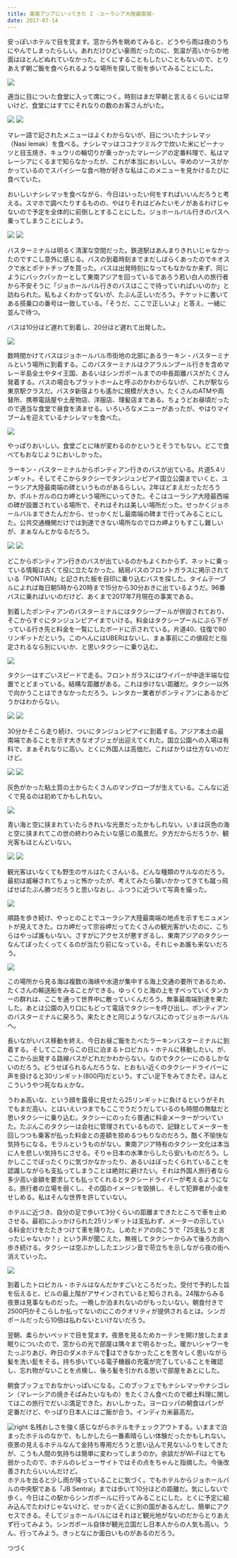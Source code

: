 ```yaml
---
title: 東南アジアにいってきた 2 -ユーラシア大陸最南端-
date: 2017-07-14
---
```


安っぽいホテルで目を覚ます。窓から外を眺めてみると、どうやら雨は夜のうちにやんでしまったらしい。あれだけひどい豪雨だったのに、気温が高いからか地面はほとんどぬれていなかった。とくにすることもしたいこともないので、とりあえず朝ご飯を食べられるような場所を探して街を歩いてみることにした。

![](https://photos.xar.sh/36067445836_37cd036aea_h.jpg)

適当に目についた食堂に入って席につく。時刻はまだ早朝と言えるくらいには早いけど、食堂にはすでにそれなりの数のお客さんがいた。

![](https://photos.xar.sh/36067441666_a34063ea60_h.jpg)
![](https://photos.xar.sh/36067444306_619539455b_h.jpg)

マレー語で記されたメニューはよくわからないが、目についたナシレマッ（Nasi lemak）を食べる。ナシレマッはココナツミルクで炊いた米にピーナッツと目玉焼き、キュウリの輪切りが乗っかったマレーシアの定番料理で、私はマレーシアにくるまで知らなかったが、これが本当においしい。辛めのソースがかかっているのでスパイシーな食べ物が好きな私はこのメニューを見かけるたびに食べていた。

おいしいナシレマッを食べながら、今日はいったい何をすればいいんだろうと考える。スマホで調べたりするものの、やはりそれほどみたいモノがあるわけじゃないので予定を全体的に前倒しとすることにした。ジョホールバル行きのバスへ乗ってしまうことにしよう。

![](https://photos.xar.sh/36067454386_a665c5a213_h.jpg)
![](https://photos.xar.sh/35718480420_567cf05a3d_h.jpg)

バスターミナルは明るく清潔な空間だった。鉄道駅はあんまりきれいじゃなかったのですこし意外に感じる。バスの到着時刻までまだしばらくあったのでキオスクで水とポテトチップを買った。バスは出発時刻になってもなかなか来ず、同じようにバックパッカーとして東南アジアを回っているであろう若い白人の旅行者から不安そうに「ジョホールバル行きのバスはここで待っていればいいのか」と訪ねられた。私もよくわかってないが、たぶん正しいだろう。チケットに書いてある搭乗口の番号は一致している。「そうだ、ここで正しいよ」と答え、一緒に並んで待つ。

バスは10分ほど遅れて到着し、20分ほど遅れて出発した。

![](https://photos.xar.sh/36067460746_9f70d8c36a_h.jpg)

数時間かけてバスはジョホールバル市街地の北部にあるラーキン・バスターミナルという場所に到着する。このバスターミナルはクアラルンプール行きを含めマレー半島全土やタイ王国、あるいはシンガポールまでの中長距離バスがたくさん発着する。バスの場合もプラットホームと呼ぶのかわからないが、これが駅なら東京駅クラスだ。バスタ新宿よりも遙かに規模が大きい。たくさんのATMや両替所、携帯電話屋や土産物店、洋服店、理髪店まである。ちょうどお昼頃だったので適当な食堂で昼食を済ませる。いろいろなメニューがあったが、やはりマイブームを迎えているナシレマッを食べた。

![](https://photos.xar.sh/35269038014_b6fdcfa34c_h.jpg)

やっぱりおいしい。食堂ごとに味が変わるのかというとそうでもない。どこで食べてもおなじようにおいしかった。

ラーキン・バスターミナルからポンティアン行きのバスが出ている。片道5.4リンギット。そしてそこからタクシーでタンジュンピアイ国立公園までいくと、ユーラシア大陸最南端の碑というものがあるらしい。2年ほどまえだっただろうか、ポルトガルのロカ岬という場所にいってきた。そこはユーラシア大陸最西端の碑が設置されている場所で、それはそれは美しい場所だった。せっかくジョホールバルまできたんだから、せっかくだし最南端の碑まで行ってみることにした。公共交通機関だけでは到達できない場所なのでロカ岬よりもすこし難しいが、まぁなんとかなるだろう。

![](https://photos.xar.sh/35269039354_90a4a355e7_h.jpg)
![](https://photos.xar.sh/35269035924_59298d703e_h.jpg)

どこからポンティアン行きのバスが出ているのかもよくわからず、ネットに乗っている情報は古くて役に立たなかった。結局バスのフロントガラスに掲示されている「PONTIAN」と記された板を目印に乗り込むバスを探した。タイムテーブルによれば毎日朝5時から20時まで15分から30分おきに出ているようだ。96番バスに乗ればいいのだけど、あくまで2017年7月現在の事実である。

到着したポンティアンのバスターミナルにはタクシープールが併設されており、そこからすぐにタンジュンピアイまでいける。料金はタクシープールにぶら下がっている行き先と料金を一覧にしたボードに示されている。片道40、往復で80リンギットだという。このへんにはUBERはないし、まぁ事前にこの値段だと指定されるなら別にいいか、と思いタクシーに乗り込む。

![](https://photos.xar.sh/35940323682_188b7ea8a7_h.jpg)

タクシーはすごいスピードで走る。フロントガラスにはワイパーが中途半端な位置でとどまっている。結構な距離がある。これは歩けない距離だ。タクシー以外で向かうことはできなかっただろう。レンタカー業者がポンティアンにあるかどうかはわからない。

![](https://photos.xar.sh/35269043514_62ea0d09c4_h.jpg)
![](https://photos.xar.sh/35269044174_c490bd4af0_h.jpg)

30分かそこら走り続け、ついにタンジュンピアイに到着する。アジア本土の最南端であることを示す大きなオブジェが出迎えてくれた。国立公園への入場は有料で、まぁそれなりに高い。とくに外国人は高価だ。こればかりは仕方ないのだけど。

![](https://photos.xar.sh/36067470206_5e764e651f_h.jpg)
![](https://photos.xar.sh/35718569460_e7761281d6_h.jpg)

灰色がかった粘土質の土からたくさんのマングローブが生えている。こんなに近くで見るのは初めてかもしれない。

![](https://photos.xar.sh/36067472326_e6b5bdca98_h.jpg)

青い海と空に挟まれていたらきれいな光景だったかもしれない。いまは灰色の海と空に挟まれてこの世の終わりみたいな感じの風景だ。夕方だからだろうか、観光客もほとんどいない。

![](https://photos.xar.sh/35269068774_e4f2041e56_h.jpg)
![](https://photos.xar.sh/35269088184_f82822c50c_h.jpg)

観光客はいなくても野生のサルはたくさんいる。どんな種類のサルなのだろう。最初は威嚇されてちょっと怖かったが、考えてみたら襲いかかってきても蹴っ飛ばせばたぶん勝つだろうと思いなおし、ふつうに近づいて写真を撮った。

![](https://photos.xar.sh/35718577270_4560566bc6_h.jpg)

順路を歩き続け、やっとのことでユーラシア大陸最南端の地点を示すモニュメントが見えてきた。ロカ岬だって宗谷岬だってたくさんの観光客がいたのに、こちらはやっぱ誰もいない。さすがにアクセスが悪すぎるし、東南アジアのタクシーなんてぼったくってくるのが当たり前になっている。それじゃあ誰も来ないだろう。

![](https://photos.xar.sh/35718580630_9f86e8c341_h.jpg)

この場所から見る海は複数の海峡や水道が集中する海上交通の要所であるため、たくさんの輸送船をみることができる。ゆっくりと海の上をすべっていくタンカーの群れは、ここを通って世界中に散っていくんだろう。無事最南端到達を果たした。あとは公園の入り口にもどって電話でタクシーを呼び出し、ポンティアンのバスターミナルに戻ろう。来たときと同じようなバスにのってジョホールバルへ。

長いながいバス移動を終え、今日お昼ご飯をたべたラーキンバスターミナルに到着する。そしてここからこの日に泊まるトロピカル・ホテルに移動したい。が、ここから出発する路線バスがどれだかわからない。なのでタクシーにのるしかないのだろう。どうせぼられるんだろうな、とおもい近くのタクシードライバーに声を掛けると30リンギット(800円)だという。すごい足下をみてきたぞ。ほんとこういうやつ死なねぇかな。

うわぁ高いな、という顔を露骨に見せたら25リンギットに負けるというがそれでもまだ高い。とはいえいつまでもここでうだうだしているのも時間の無駄だと思いタクシーに乗り込む。タクシーにのったら普通に料金メーターがついていた。たぶんこのタクシーは会社に管理されているもので、記録としてメーターを回しつつも乗客が払った料金との差額を掠めるつもりなのだろう。酷く不愉快な気持ちになる。モラルというものがない。東南アジア特有のタクシー文化は本当に人を悲しい気持ちにさせる。そりゃ日本の水準からしたら安いものだろう。しかしここでぼったくりに気づかなかったり、あるいはぼったくられていることを認識しながらも支払ってしまうことは絶対に避けたい。それは外国人旅行者なら多少高い金額を要求しても払ってくれるとタクシードライバーが考えるようになる。旅行者の立場を弱くし、その国のイメージを毀損し、そして犯罪者が小金をせしめる。私はそんな世界を許していない。

ホテルに近づき、自分の足で歩いて3分くらいの距離まできたところで車を止めさせる。最初にふっかけられた25リンギットは支払わず、メーターの示している料金だけをたたきつけて車を降りた。しめたドアの向こうで「25支払うと言ったじゃないか！」という声が聞こえた。無視してタクシーからみて後ろ方向へ歩き続ける。タクシーは空ぶかししたエンジン音で苛立ちを示しながら夜の街へ消えていった。

![](https://photos.xar.sh/35975824631_a83e90f3c2_h.jpg)

到着したトロピカル・ホテルはなんだかすごいところだった。受付で予約した旨を伝えると、ビルの最上階がアサインされていると知らされる。24階からみる夜景は見事なものだった。一晩しか泊まれないのがもったいない。朝食付きで2500円かそこらしか払ってないのにこのクオリティが提供されるとは。シンガポールだったら10倍は払わないといけないだろう。

翌朝、柔らかいベッドで目を覚ます。夜景を見るためカーテンを開け放したまま眠りについたので、窓からの光で部屋は隅々まで明るかった。暖かいシャワーをたっぷりあび、昨日のダメホテルではできなかったことを苦々しく思いながら髪を洗い髭をそる。持ち歩いている電子機器の充電が完了していることを確認し、忘れ物がないことを点検し、後ろ髪を引かれる思いで部屋をあとにした。

朝食ブッフェでおなかいっぱいになる。このブッフェでもナシレマッやナシゴレン（マレーシアの焼きそばみたいなもの）をたくさん食べたので郷土料理に関してはこの旅行でだいぶ満足できた。おいしかった。ヨーロッパの朝食はパンが定番だけど、やっぱり日本人にはご飯が合う。インディカ米最高だ。

![right](https://photos.xar.sh/35975826771_1719ffcf22_b.jpg)
名残おしさを強く感じながらホテルをチェックアウトする。いままで泊まったホテルのなかで、もしかしたら一番素晴らしい体験だったかもしれない。夜景の見えるホテルなんて金持ち専用だろうと思い込んで見ないふりをしてきたが、こうも人間の気持ちは簡単に変わってしまうのか。余談だがWi-Fiはとても弱かったので、ホテルのレビューサイトではその点をちゃんと指摘した。今後改善されたらいいんだけど。
<br>
ホテルを出ると少し雨が降っていることに気づく。でもホテルからジョホールバルの中央駅である「JB Sentral」までは歩いて10分ほどの距離だ。気にしないで歩く。今日はこの駅からシンガポールに行ってみることにした。とくに予定に組み込んでたわけじゃないけど、せっかく近くに別の国があるんだし、簡単にアクセスできる。そしてジョホールバルにはそれほど観光地がないのだからとりあえず行ってみよう。シンガポール自体が観光立国だし日本人からの人気も高い。うん、行ってみよう。きっとなにか面白いものがあるのだろう。


つづく
